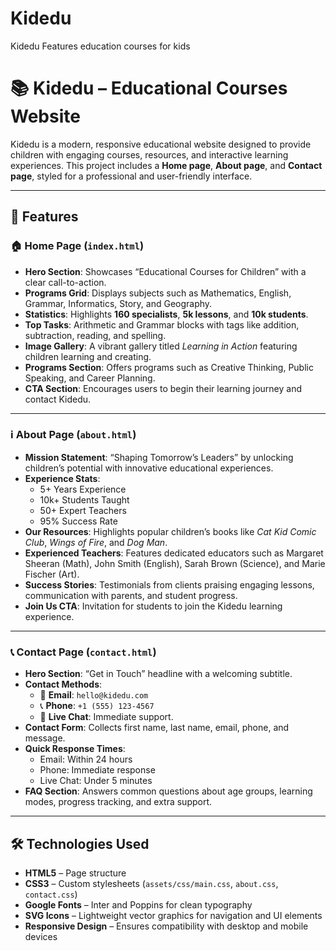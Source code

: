 # Kidedu
Kidedu Features education courses for kids
# 📚 Kidedu – Educational Courses Website

Kidedu is a modern, responsive educational website designed to provide children with engaging courses, resources, and interactive learning experiences. This project includes a **Home page**, **About page**, and **Contact page**, styled for a professional and user-friendly interface.

---

## 🌟 Features

### 🏠 Home Page (`index.html`)
- **Hero Section**: Showcases “Educational Courses for Children” with a clear call-to-action.
- **Programs Grid**: Displays subjects such as Mathematics, English, Grammar, Informatics, Story, and Geography.
- **Statistics**: Highlights **160 specialists**, **5k lessons**, and **10k students**.
- **Top Tasks**: Arithmetic and Grammar blocks with tags like addition, subtraction, reading, and spelling.
- **Image Gallery**: A vibrant gallery titled *Learning in Action* featuring children learning and creating.
- **Programs Section**: Offers programs such as Creative Thinking, Public Speaking, and Career Planning.
- **CTA Section**: Encourages users to begin their learning journey and contact Kidedu.

---

### ℹ️ About Page (`about.html`)
- **Mission Statement**: “Shaping Tomorrow’s Leaders” by unlocking children’s potential with innovative educational experiences.
- **Experience Stats**:
  - 5+ Years Experience  
  - 10k+ Students Taught  
  - 50+ Expert Teachers  
  - 95% Success Rate
- **Our Resources**: Highlights popular children’s books like *Cat Kid Comic Club*, *Wings of Fire*, and *Dog Man*.
- **Experienced Teachers**: Features dedicated educators such as Margaret Sheeran (Math), John Smith (English), Sarah Brown (Science), and Marie Fischer (Art).
- **Success Stories**: Testimonials from clients praising engaging lessons, communication with parents, and student progress.
- **Join Us CTA**: Invitation for students to join the Kidedu learning experience.

---

### 📞 Contact Page (`contact.html`)
- **Hero Section**: “Get in Touch” headline with a welcoming subtitle.
- **Contact Methods**:
  - 📧 **Email**: `hello@kidedu.com`
  - 📞 **Phone**: `+1 (555) 123-4567`
  - 💬 **Live Chat**: Immediate support.
- **Contact Form**: Collects first name, last name, email, phone, and message.
- **Quick Response Times**:
  - Email: Within 24 hours  
  - Phone: Immediate response  
  - Live Chat: Under 5 minutes
- **FAQ Section**: Answers common questions about age groups, learning modes, progress tracking, and extra support.

---

## 🛠️ Technologies Used
- **HTML5** – Page structure  
- **CSS3** – Custom stylesheets (`assets/css/main.css`, `about.css`, `contact.css`)  
- **Google Fonts** – Inter and Poppins for clean typography  
- **SVG Icons** – Lightweight vector graphics for navigation and UI elements  
- **Responsive Design** – Ensures compatibility with desktop and mobile devices  


